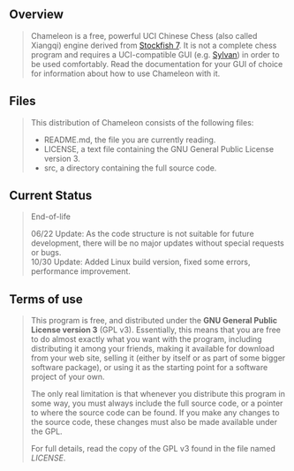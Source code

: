 ## Overview

> Chameleon is a free, powerful UCI Chinese Chess (also called Xiangqi) engine derived from [Stockfish 7](https://github.com/official-stockfish/Stockfish). It is not a complete chess program and requires a UCI-compatible GUI (e.g. [Sylvan](https://github.com/EterCyber/Sylvan)) in order to be used comfortably. Read the documentation for your GUI of choice for information about how to use Chameleon with it.

## Files

> This distribution of Chameleon consists of the following files:
> 
>   * README.md, the file you are currently reading.<br>
>   * LICENSE, a text file containing the GNU General Public License version 3.<br>
>   * src, a directory containing the full source code.<br>

## Current Status

> End-of-life
> 
> 06/22 Update: As the code structure is not suitable for future development, there will be no major updates without special requests or bugs.<br>
> 10/30 Update: Added Linux build version, fixed some errors, performance improvement.

## Terms of use

> This program is free, and distributed under the **GNU General Public License version 3**
(GPL v3). Essentially, this means that you are free to do almost exactly
what you want with the program, including distributing it among your
friends, making it available for download from your web site, selling
it (either by itself or as part of some bigger software package), or
using it as the starting point for a software project of your own.
>
> The only real limitation is that whenever you distribute this program in
some way, you must always include the full source code, or a pointer
to where the source code can be found. If you make any changes to the
source code, these changes must also be made available under the GPL.
>
> For full details, read the copy of the GPL v3 found in the file named
*LICENSE*.
